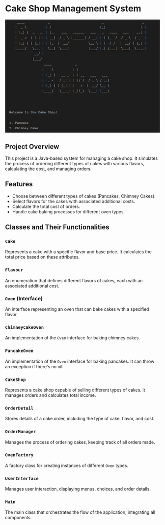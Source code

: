 # Cake Shop Management System

![Byte-sized Bakes Logo](src/main/resources/img/byte-sized-bakes.png)

## Project Overview
This project is a Java-based system for managing a cake shop. It simulates the process of ordering different types of cakes with various flavors, calculating the cost, and managing orders.

## Features
- Choose between different types of cakes (Pancakes, Chimney Cakes).
- Select flavors for the cakes with associated additional costs.
- Calculate the total cost of orders.
- Handle cake baking processes for different oven types.

## Classes and Their Functionalities

### `Cake`
Represents a cake with a specific flavor and base price. It calculates the total price based on these attributes.

### `Flavour`
An enumeration that defines different flavors of cakes, each with an associated additional cost.

### `Oven` (Interface)
An interface representing an oven that can bake cakes with a specified flavor.

### `ChimneyCakeOven`
An implementation of the `Oven` interface for baking chimney cakes.

### `PancakeOven`
An implementation of the `Oven` interface for baking pancakes. It can throw an exception if there's no oil.

### `CakeShop`
Represents a cake shop capable of selling different types of cakes. It manages orders and calculates total income.

### `OrderDetail`
Stores details of a cake order, including the type of cake, flavor, and cost.

### `OrderManager`
Manages the process of ordering cakes, keeping track of all orders made.

### `OvenFactory`
A factory class for creating instances of different `Oven` types.

### `UserInterface`
Manages user interaction, displaying menus, choices, and order details.

### `Main`
The main class that orchestrates the flow of the application, integrating all components.

